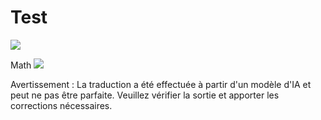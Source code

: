 # Test

![](../../translated_images/bicycle.e5987a077c36459b31452b5f6322a930fe95440ab29aeb9c7cbea92148cbe694.fr.png) <!-- Insère une image de vélo -->

Math
![](../../translated_images/Math.057b8e51717bb65cec8a5b1b0d2eba85728b325315d7edd870b1d734356bb42a.fr.jpg) <!-- Insère une image de mathématiques -->


Avertissement : La traduction a été effectuée à partir d'un modèle d'IA et peut ne pas être parfaite. Veuillez vérifier la sortie et apporter les corrections nécessaires.